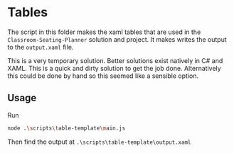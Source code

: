# Tables

The script in this folder makes the xaml tables that are used in the `Classroom-Seating-Planner` solution and project. It makes writes the output to the `output.xaml` file.

This is a very temporary solution. Better solutions exist natively in C# and XAML. This is a quick and dirty solution to get the job done. Alternatively this could be done by hand so this seemed like a sensible option.

## Usage
Run
```bash
node .\scripts\table-template\main.js
```
Then find the output at `.\scripts\table-template\output.xaml`